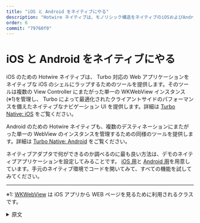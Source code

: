 ```yaml
---
title: "iOS と Android をネイティブにやる"
description: "Hotwire ネイティブは、モノリシック構造をネイティブのiOSおよびAndroidアプリの中心とし、ウェブとネイティブのセクション間でシームレスな遷移を実現します。"
order: 6
commit: "79760f0"
---
```


# iOS と Android をネイティブにやる

iOS のための Hotwire ネイティブは、 Turbo 対応の Web アプリケーションをネイティブな iOS のシェルにラップするためのツールを提供します。そのツールは複数の View Controller にまたがった単一の WKWebView インスタンス(※1)を管理し、 Turbo によって最適化されたクライアントサイドのパフォーマンスを備えたネイティブなナビゲーション UI を提供します。詳細は <a href="https://github.com/hotwired/hotwire-native-ios/">Turbo Native: iOS</a> をご覧ください。

Android のための Hotwire ネイティブも、複数のデスティネーションにまたがった単一の WebView のインスタンスを管理するための同様のツールを提供します。詳細は <a href="https://github.com/hotwired/hotwire-native-android/">Turbo Native: Android</a> をご覧ください。

ネイティブアダプタで何ができるのか調べるのに最も良い方法は、デモのネイティブアプリケーションを設定してみることです。 [iOS 用](https://native.hotwired.dev/ios/getting-started)と [Android 用](https://native.hotwired.dev/android/getting-started)を用意しています。手元のネイティブ環境でコードを開いてみて、すべての機能を試してみてください。

-----
※1: [WKWebView](https://developer.apple.com/documentation/webkit/wkwebview) は iOS アプリから WEB ページを見るために利用されるクラスです。

<details>
<summary>原文</summary>

# Go Native on iOS & Android

Hotwire Native for iOS provides the tooling to wrap your Turbo-enabled web app in a native iOS shell. It manages a single WKWebView instance across multiple view controllers, giving you native navigation UI with all the client-side performance benefits of Turbo. See <a href="https://github.com/hotwired/hotwire-native-ios/">Hotwire Native: iOS</a> for more details.

Hotwire Native for Android provides the same kind of tooling, managing a single WebView instance across multiple Fragment destinations. See <a href="https://github.com/hotwired/hotwire-native-android/">Hotwire Native: Android</a> for more details.

The best way to see what's possible with the native adapters is to setup the demo native application. We have one [for iOS](https://native.hotwired.dev/ios/getting-started) and [for Android](https://native.hotwired.dev/android/getting-started). You can open the code in your native environments and follow along to explore all the features.

</details>
